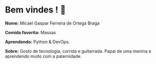 # Bem vindes ! :tada:

**Nome:** Micael Gaspar Ferreira de Ortega Braga

**Comida favorita:** Massas

**Aprendendo:** Python & DevOps.

**Sobre:** Gosto de tecnologia, corrida e guitarrada. Papai de uma menina e aprendendo muito com a paternidade.